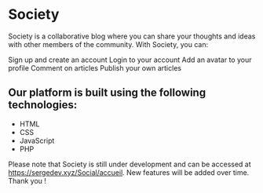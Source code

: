 # Society

Society is a collaborative blog where you can share your thoughts and ideas with other members of the community. With Society, you can:

Sign up and create an account
Login to your account
Add an avatar to your profile
Comment on articles
Publish your own articles

## Our platform is built using the following technologies:
- HTML
- CSS
- JavaScript
- PHP

Please note that Society is still under development and can be accessed at https://sergedev.xyz/Social/accueil.
New features will be added over time. Thank you !


